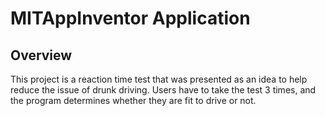# MITAppInventor Application

## Overview
This project is a reaction time test that was presented as an idea to help reduce the issue of drunk driving. Users have to take the test 3 times, and the program determines whether they are fit to drive or not.
